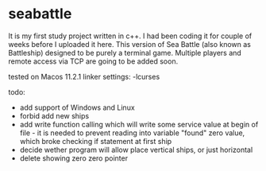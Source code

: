 # seabattle

It is my first study project written in c++. I had been coding it for couple of weeks before I uploaded it here.
This version of Sea Battle (also known as Battleship) designed to be purely a terminal game.
Multiple players and remote access via TCP are going to be added soon.

tested on Macos 11.2.1
linker settings: -lcurses

todo:
- add support of Windows and Linux
- forbid add new ships
- add write function calling which will write some service value at begin of file - it is needed to prevent reading into variable "found" zero value, which broke checking if statement at first ship
- decide wether program will allow place vertical ships, or just horizontal
- delete showing zero zero pointer
